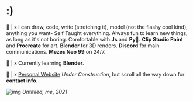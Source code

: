 # :)

💬 |  x I can draw, code, write (stretching it), model (not the flashy cool kind), anything you want- Self Taught everything. Always fun to learn new things, as long as it's not boring. Comfortable with **Js** and **Py**🐍. **Clip Studio Pain**t and **Procreate** for art. **Blender** for 3D renders. **Discord** for main communications. **Mezes Neo 99** on 24/7.

🍊 |  x Currently learning **Blender**.

🔗 |  x [Personal Website](https://www.shokkunn.art/) _Under Construction_, but scroll all the way down for **contact info**.

![img](https://cdnb.artstation.com/p/assets/images/images/040/903/207/large/wai-hlaing-asset.jpg?1630211129)
_Untitiled, me, 2021_



